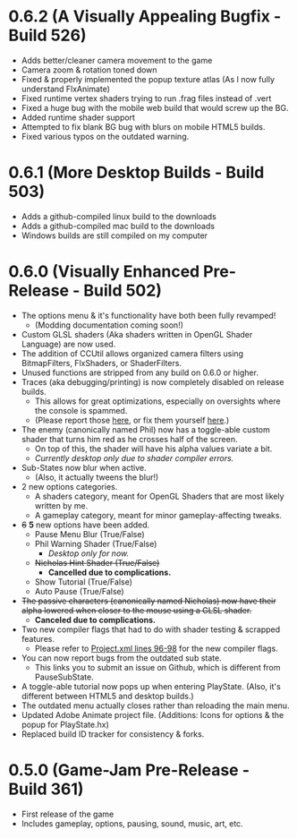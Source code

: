 # 0.6.2 (A Visually Appealing Bugfix - Build 526)
- Adds better/cleaner camera movement to the game
- Camera zoom & rotation toned down
- Fixed & properly implemented the popup texture atlas (As I now fully understand FlxAnimate)
- Fixed runtime vertex shaders trying to run .frag files instead of .vert
- Fixed a huge bug with the mobile web build that would screw up the BG.
- Added runtime shader support
- Attempted to fix blank BG bug with blurs on mobile HTML5 builds.
- Fixed various typos on the outdated warning.

# 0.6.1 (More Desktop Builds - Build 503)
- Adds a github-compiled linux build to the downloads
- Adds a github-compiled mac build to the downloads
- Windows builds are still compiled on my computer

# 0.6.0 (Visually Enhanced Pre-Release - Build 502)
- The options menu & it's functionality have both been fully revamped!<br> 
	- (Modding documentation coming soon!)
- Custom GLSL shaders (Aka shaders written in OpenGL Shader Language) are now used.
- The addition of CCUtil allows organized camera filters using BitmapFilters, FlxShaders, or ShaderFilters.
- Unused functions are stripped from any build on 0.6.0 or higher.
- Traces (aka debugging/printing) is now completely disabled on release builds.<br> 
	- This allows for great optimizations, especially on oversights where the console is spammed. 
	- (Please report those [here](https://github.com/DillyzThe1/ColorCove/issues), or fix them yourself [here](https://github.com/DillyzThe1/ColorCove/pulls).)
- The enemy (canonically named Phil) now has a toggle-able custom shader that turns him red as he crosses half of the screen.<br>
	- On top of this, the shader will have his alpha values variate a bit.
	- <i>Currently desktop only due to shader compiler errors.</i>
- Sub-States now blur when active.<br>
	- (Also, it actually tweens the blur!)
- 2 new options categories.
	- A shaders category, meant for OpenGL Shaders that are most likely written by me.
	- A gameplay category, meant for minor gameplay-affecting tweaks.
- <s>6</s> <b>5</b> new options have been added.
	- Pause Menu Blur (True/False)
	- Phil Warning Shader (True/False)
		- <i>Desktop only for now.</i>
	- <s>Nicholas Hint Shader (True/False)</s> 
		- <b>Cancelled due to complications.</b>
	- Show Tutorial (True/False)
	- Auto Pause (True/False)
- <s>The passive characters (canonically named Nicholas) now have their alpha lowered when closer to the mouse using a GLSL shader.</s>
	- <b>Canceled due to complications.</b>
- Two new compiler flags that had to do with shader testing & scrapped features.
	- Please refer to [Project.xml lines 96-98](https://github.com/DillyzThe1/ColorCove/blob/main/Project.xml#L96) for the new compiler flags.
- You can now report bugs from the outdated sub state.
	- This links you to submit an issue on Github, which is different from PauseSubState.
- A toggle-able tutorial now pops up when entering PlayState. (Also, it's different between HTML5 and desktop builds.)
- The outdated menu actually closes rather than reloading the main menu.
- Updated Adobe Animate project file. (Additions: Icons for options & the popup for PlayState.hx)
- Replaced build ID tracker for consistency & forks.

# 0.5.0 (Game-Jam Pre-Release - Build 361)
- First release of the game
- Includes gameplay, options, pausing, sound, music, art, etc.